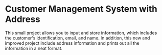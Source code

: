 # Customer Management System with Address
This small project allows you to input and store information, which includes the customer's identification, email, and name. In addition, this new and improved project include address information and prints out all the information in a neat format.
